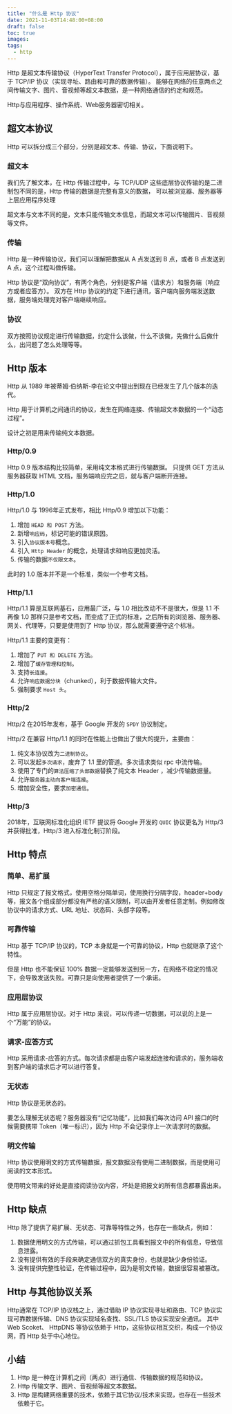 ```yaml
---
title: "什么是 Http 协议"
date: 2021-11-03T14:48:00+08:00
draft: false
toc: true
images:
tags: 
  - http
---
```


Http 是超文本传输协议（HyperText Transfer Protocol），属于应用层协议，基于 TCP/IP 协议（实现寻址、路由和可靠的数据传输）。
能够在网络的任意两点之间传输文字、图片、音视频等超文本数据，是一种网络通信的约定和规范。

Http与应用程序、操作系统、Web服务器密切相关。

## 超文本协议
Http 可以拆分成三个部分，分别是超文本、传输、协议，下面说明下。

### 超文本
我们先了解文本，在 Http 传输过程中，与 TCP/UDP 这些底层协议传输的是二进制包不同的是，Http 传输的数据是完整有意义的数据，
可以被浏览器、服务器等上层应用程序处理

超文本与文本不同的是，文本只能传输文本信息，而超文本可以传输图片、音视频等文件。
### 传输
Http 是一种传输协议，我们可以理解把数据从 A 点发送到 B 点，或者 B 点发送到 A 点，这个过程叫做传输。

Http 协议是“双向协议”，有两个角色，分别是客户端（请求方）和服务端（响应方或者应答方）。
双方在 Http 协议的约定下进行通讯，客户端向服务端发送数据，服务端处理完对客户端继续响应。

### 协议
双方按照协议规定进行传输数据，约定什么该做，什么不该做，先做什么后做什么，出问题了怎么处理等等。

## Http 版本
Http 从 1989 年被蒂姆·伯纳斯-李在论文中提出到现在已经发生了几个版本的迭代。

Http 用于计算机之间通讯的协议，发生在网络连接、传输超文本数据的一个“动态过程”。

设计之初是用来传输纯文本数据。

### Http/0.9
Http 0.9 版本结构比较简单，采用纯文本格式进行传输数据。
只提供 GET 方法从服务器获取 HTML 文档，服务端响应完之后，就与客户端断开连接。

### Http/1.0
Http/1.0 与 1996年正式发布，相比 Http/0.9 增加以下功能：
1. 增加 `HEAD 和 POST` 方法。
2. 新增`响应码`，标记可能的错误原因。
3. 引入`协议版本号`概念。
4. 引入 `Http Header` 的概念，处理请求和响应更加灵活。
5. 传输的数据`不仅限文本`。

此时的 1.0 版本并不是一个标准，类似一个参考文档。

### Http/1.1
Http/1.1 算是互联网基石，应用最广泛，与 1.0 相比改动不不是很大，但是 1.1 不再像 1.0 那样只是参考文档，而变成了正式的标准，之后所有的浏览器、服务器、网关、代理等，只要是使用到了 Http 协议，那么就需要遵守这个标准。

Http/1.1 主要的变更有：
1. 增加了 `PUT 和 DELETE` 方法。
2. 增加了`缓存管理和控制`。
3. 支持`长连接`。
4. 允许`响应数据分块`（chunked），利于数据传输大文件。
5. 强制要求 `Host 头`。

### Http/2
Http/2 在2015年发布，基于 Google 开发的 `SPDY` 协议制定。

Http/2 在兼容 Http/1.1 的同时在性能上也做出了很大的提升，主要由：
1. 纯文本协议改为`二进制协议`。
2. 可以发起`多次请求`，废弃了 1.1 里的管道。多次请求类似 rpc 中流传输。
3. 使用了专门的`算法压缩了头部数据`替换了纯文本 Header ，减少传输数据量。
4. 允许`服务器主动向客户端连接`。
5. 增加安全性，要求`加密通信`。

### Http/3
2018年，互联网标准化组织 IETF 提议将 Google 开发的 `QUIC` 协议更名为 Http/3 并获得批准，Http/3 进入标准化制订阶段。 

## Http 特点

### 简单、易扩展
Http 只规定了报文格式，使用空格分隔单词，使用换行分隔字段，header+body等，报文各个组成部分都没有严格的语义限制，可以由开发者任意定制。例如修改协议中的请求方式、URL 地址、状态码、头部字段等。

### 可靠传输
Http 基于 TCP/IP 协议的，TCP 本身就是一个可靠的协议，Http 也就继承了这个特性。

但是 Http 也不能保证 100% 数据一定能够发送到另一方，在网络不稳定的情况下，会导致发送失败。可靠只是向使用者提供了一个承诺。
### 应用层协议
Http 属于应用层协议。对于 Http 来说，可以传递一切数据，可以说的上是一个“万能”的协议。

### 请求-应答方式
Http 采用请求-应答的方式。每次请求都是由客户端发起连接和请求的，服务端收到客户端的请求后才可以进行答复。

### 无状态
Http 协议是无状态的。

要怎么理解无状态呢？服务器没有“记忆功能”，比如我们每次访问 API 接口的时候需要携带 Token（唯一标识），因为 Http 不会记录你上一次请求时的数据。

### 明文传输
Http 协议使用明文的方式传输数据，报文数据没有使用二进制数据，而是使用可阅读的文本形式。

使用明文带来的好处是直接阅读协议内容，坏处是把报文的所有信息都暴露出来。

## Http 缺点
Http 除了提供了易扩展、无状态、可靠等特性之外，也存在一些缺点，例如：
1. 数据使用明文的方式传输，可以通过抓包工具看到报文中的所有信息，导致信息泄露。
2. 没有提供有效的手段来确定通信双方的真实身份，也就是缺少身份验证。
3. 没有提供完整性验证，在传输过程中，因为是明文传输，数据很容易被篡改。

## Http 与其他协议关系
Http通常在 TCP/IP 协议栈之上，通过借助 IP 协议实现寻址和路由、TCP 协议实现可靠数据传输、DNS 协议实现域名查找、SSL/TLS 协议实现安全通讯。
其中 Web Scoket、 HttpDNS 等协议依赖于 Http，这些协议相互交织，构成一个协议网，而 Http 处于中心地位。

## 小结
1. Http 是一种在计算机之间（两点）进行通信、传输数据的规范和协议。
2. Http 传输文字、图片、音视频等超文本数据。
3. Http 是构建网络重要的技术，依赖于其它协议/技术来实现，也存在一些技术依赖于它。